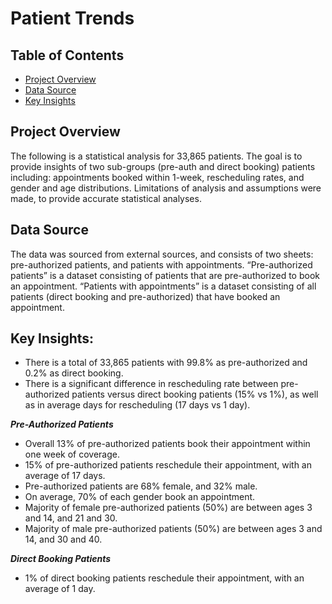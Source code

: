 # Patient Trends

 ## Table of Contents
- [Project Overview](#projectoverview)
- [Data Source](#datasource)
- [Key Insights](#keyinsights)

## Project Overview
The following is a statistical analysis for 33,865 patients. The goal is to provide insights of two sub-groups (pre-auth and direct booking) patients including: appointments booked within 1-week, rescheduling rates, and gender and age distributions. Limitations of analysis and assumptions were made, to provide accurate statistical analyses.

## Data Source
The data was sourced from external sources, and consists of two sheets: pre-authorized patients, and patients with appointments. “Pre-authorized patients” is a dataset consisting of patients that are pre-authorized to book an appointment. “Patients with appointments” is a dataset consisting of all patients (direct booking and pre-authorized) that have booked an appointment. 

## Key Insights:

- There is a total of 33,865 patients with 99.8% as pre-authorized and 0.2% as direct booking. <br>
- There is a significant difference in rescheduling rate between pre-authorized patients versus direct booking patients (15% vs 1%), as well as in average days for rescheduling (17 days vs 1 day). <br>

***Pre-Authorized Patients*** <br>
- Overall 13% of pre-authorized patients book their appointment within one week of coverage. <br>
- 15% of pre-authorized patients reschedule their appointment, with an average of 17 days. <br>
- Pre-authorized patients are 68% female, and 32% male. <br>
- On average, 70% of each gender book an appointment. <br>
- Majority of female pre-authorized patients (50%) are between ages 3 and 14, and 21 and 30. <br>
- Majority of male pre-authorized patients (50%) are between ages 3 and 14, and 30 and 40. <br>

***Direct Booking Patients*** <br>
- 1% of direct booking patients reschedule their appointment, with an average of 1 day. <br>





